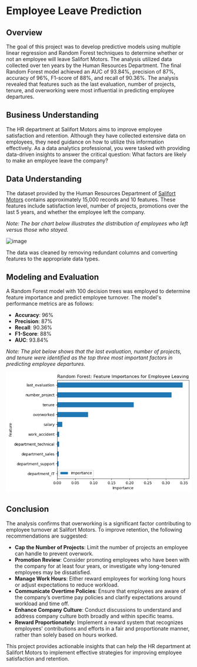 # Employee Leave Prediction

## Overview

The goal of this project was to develop predictive models using multiple linear regression and Random Forest techniques to determine whether or not an employee will leave Salifort Motors. The analysis utilized data collected over ten years by the Human Resources Department. The final Random Forest model achieved an AUC of 93.84%, precision of 87%, accuracy of 96%, F1-score of 88%, and recall of 90.36%. The analysis revealed that features such as the last evaluation, number of projects, tenure, and overworking were most influential in predicting employee departures.

## Business Understanding

The HR department at Salifort Motors aims to improve employee satisfaction and retention. Although they have collected extensive data on employees, they need guidance on how to utilize this information effectively. As a data analytics professional, you were tasked with providing data-driven insights to answer the critical question: What factors are likely to make an employee leave the company?

## Data Understanding

The dataset provided by the Human Resources Department of [Salifort Motors](https://www.kaggle.com/datasets/mfaisalqureshi/hr-analytics-and-job-prediction?select=HR_comma_sep.csv) contains approximately 15,000 records and 10 features. These features include satisfaction level, number of projects, promotions over the last 5 years, and whether the employee left the company. 

*Note: The bar chart below illustrates the distribution of employees who left versus those who stayed.*

![image](https://github.com/user-attachments/assets/fd2f1587-d7c1-4829-9ad8-8ea96dd308ac)

The data was cleaned by removing redundant columns and converting features to the appropriate data types.

## Modeling and Evaluation

A Random Forest model with 100 decision trees was employed to determine feature importance and predict employee turnover. The model's performance metrics are as follows:
- **Accuracy**: 96%
- **Precision**: 87%
- **Recall**: 90.36%
- **F1-Score**: 88%
- **AUC**: 93.84%

*Note: The plot below shows that the last evaluation, number of projects, and tenure were identified as the top three most important factors in predicting employee departures.*

![image-2.png](https://github.com/losdame/Providing-data-driven-suggestions-for-HR/blob/main/Left%20feartures.png?raw=true)

## Conclusion

The analysis confirms that overworking is a significant factor contributing to employee turnover at Salifort Motors. To improve retention, the following recommendations are suggested:

- **Cap the Number of Projects**: Limit the number of projects an employee can handle to prevent overwork.
- **Promotion Review**: Consider promoting employees who have been with the company for at least four years, or investigate why long-tenured employees may be dissatisfied.
- **Manage Work Hours**: Either reward employees for working long hours or adjust expectations to reduce workload.
- **Communicate Overtime Policies**: Ensure that employees are aware of the company’s overtime pay policies and clarify expectations around workload and time off.
- **Enhance Company Culture**: Conduct discussions to understand and address company culture both broadly and within specific teams.
- **Reward Proportionately**: Implement a reward system that recognizes employees' contributions and efforts in a fair and proportionate manner, rather than solely based on hours worked.

This project provides actionable insights that can help the HR department at Salifort Motors to implement effective strategies for improving employee satisfaction and retention.
